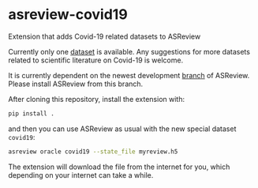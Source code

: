 # asreview-covid19

Extension that adds Covid-19 related datasets to ASReview

Currently only one [dataset](https://pages.semanticscholar.org/coronavirus-research) is available.
Any suggestions for more datasets related to scientific literature on Covid-19 is welcome.

It is currently dependent on the newest development
[branch](https://github.com/asreview/asreview/pull/181) of ASReview. Please install ASReview
from this branch.


After cloning this repository, install the extension with:

```bash
pip install .
```

and then you can use ASReview as usual with the new special dataset `covid19`:

```bash
asreview oracle covid19 --state_file myreview.h5
```

The extension will download the file from the internet for you, which depending on
your internet can take a while. 
